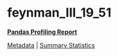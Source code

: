 # feynman_III_19_51

[**Pandas Profiling Report**](https://epistasislab.github.io/pmlb/profile/feynman_III_19_51.html)

[Metadata](metadata.yaml) | [Summary Statistics](summary_stats.tsv)

